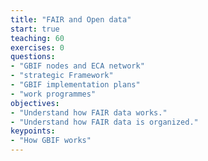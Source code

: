 ```yaml
---
title: "FAIR and Open data"
start: true
teaching: 60
exercises: 0
questions:
- "GBIF nodes and ECA network"
- "strategic Framework"
- "GBIF implementation plans"
- "work programmes"
objectives:
- "Understand how FAIR data works."
- "Understand how FAIR data is organized."
keypoints:
- "How GBIF works"
---
```

